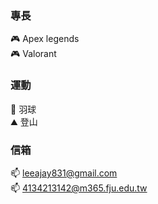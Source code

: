 ### 專長
🎮 Apex legends \
🎮 Valorant 

### 運動
🏸 羽球 \
⛰️ 登山 

### 信箱
📫 leeajay831@gmail.com \
📫 4134213142@m365.fju.edu.tw
